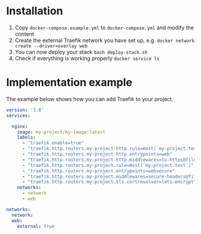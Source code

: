 # Installation
1. Copy `docker-compose.example.yml` to `docker-compose.yml` and modify the content
2. Create the external Traefik network you have set up, e.g. `docker network create --driver=overlay web`
3. You can now deploy your stack `bash deploy-stack.sh`
4. Check if everything is working properly `docker service ls`

# Implementation example
The example below shows how you can add Traefik to your project.

```yaml
version: '3.8'
services:

  nginx:
    image: my-project/my-image:latest
    labels:
      - "traefik.enable=true"
      - "traefik.http.routers.my-project-http.rule=Host(`my-project.test`)"
      - "traefik.http.routers.my-project-http.entrypoints=web"
      - "traefik.http.routers.my-project-http.middlewares=to-https@file"
      - "traefik.http.routers.my-project.rule=Host(`my-project.test`)"
      - "traefik.http.routers.my-project.entrypoints=websecure"
      - "traefik.http.routers.my-project.middlewares=secure-headers@file"
      - "traefik.http.routers.my-project.tls.certresolver=lets-encrypt"
    networks:
      - network
      - web

networks:
  network:
  web:
    external: true
```